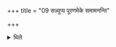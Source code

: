 +++
title = "09 सन्न्युप्य पूरणमेके समामनन्ति"

+++

<details><summary>थिते</summary>

सन्न्युप्य पूरणमेके समामनन्ति ९
</details>
